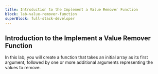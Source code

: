 ```yaml
---
title: Introduction to the Implement a Value Remover Function
block: lab-value-remover-function
superBlock: full-stack-developer
---
```


## Introduction to the Implement a Value Remover Function

In this lab, you will create a function that takes an initial array as its first argument, followed by one or more additional arguments representing the values to remove.
